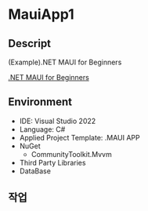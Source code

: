 ﻿# MauiApp1

## Descript
(Example).NET MAUI  for Beginners

[.NET MAUI for Beginners](https://youtu.be/Hh279ES_FNQ?si=L9eL3T8JmJa6WUAY)

## Environment
* IDE: Visual Studio 2022
* Language: C#
* Applied Project Template: .MAUI APP
* NuGet
  * CommunityToolkit.Mvvm
* Third Party Libraries
* DataBase

## 작업